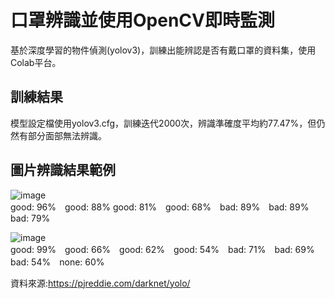 # 口罩辨識並使用OpenCV即時監測

基於深度學習的物件偵測(yolov3)，訓練出能辨認是否有戴口罩的資料集，使用Colab平台。

## 訓練結果

模型設定檔使用yolov3.cfg，訓練迭代2000次，辨識準確度平均約77.47%，但仍然有部分面部無法辨識。<br>

## 圖片辨識結果範例

![image](https://github.com/as147108/mask_detection/blob/main/Image/detection.PNG?raw=true)<br>
good: 96%　good: 88% good: 81%　good: 68%　bad: 89%　bad: 89%　bad: 79%

![image](https://github.com/as147108/mask_detection/blob/main/Image/detection3.PNG?raw=true)<br>
good: 99%　good: 66%　good: 62%　good: 54%　bad: 71%　bad: 69%　bad: 54%　none: 60%

資料來源:https://pjreddie.com/darknet/yolo/
